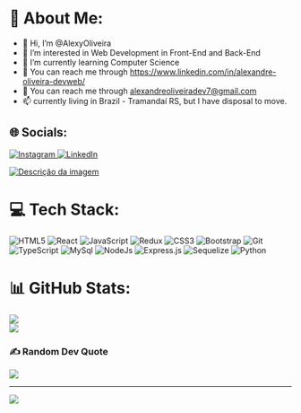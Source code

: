 # 💫 About Me:
- 👋 Hi, I’m @AlexyOliveira
- 👀 I’m interested in Web Development in Front-End and Back-End
- 🌱 I’m currently learning Computer Science
- 🧭 You can reach me through https://www.linkedin.com/in/alexandre-oliveira-devweb/
- 🧭 You can reach me through alexandreoliveiradev7@gmail.com
- 📫 currently living in Brazil - Tramandaí RS, but I have disposal to move.


## 🌐 Socials:
<div>
  <a href="https://instagram.com/https://www.instagram.com/ale_oliverr/">
    <img src="https://img.shields.io/badge/Instagram-%23E4405F.svg?logo=Instagram&logoColor=white" alt="Instagram">
  </a>
  <a href="https://linkedin.com/in/https://www.linkedin.com/in/alexandre-oliveira-devweb/">
    <img src="https://img.shields.io/badge/LinkedIn-%230077B5.svg?logo=linkedin&logoColor=white" alt="LinkedIn">
  </a>
</div>

[![Descrição da imagem](https://encrypted-tbn0.gstatic.com/images?q=tbn:ANd9GcSABkdeUaaVhHlJBKxDHqjCx2s5VoKvtE93235li14eoKfe7HyWYOGj4rVjDWxJPJb2JDw&usqp=CAU)](https://alexy-oliveira.vercel.app/)

# 💻 Tech Stack:
![HTML5](https://img.shields.io/badge/html5-%23E34F26.svg?style=for-the-badge&logo=html5&logoColor=white) ![React](https://img.shields.io/badge/react-%2320232a.svg?style=for-the-badge&logo=react&logoColor=%2361DAFB) ![JavaScript](https://img.shields.io/badge/javascript-%23323330.svg?style=for-the-badge&logo=javascript&logoColor=%23F7DF1E) ![Redux](https://img.shields.io/badge/redux-%23593d88.svg?style=for-the-badge&logo=redux&logoColor=white) ![CSS3](https://img.shields.io/badge/css3-%231572B6.svg?style=for-the-badge&logo=css3&logoColor=white) ![Bootstrap](https://img.shields.io/badge/bootstrap-%23563D7C.svg?style=for-the-badge&logo=bootstrap&logoColor=white)
![Git](https://img.shields.io/badge/git-%23F05033.svg?style=for-the-badge&logo=git&logoColor=white)
![TypeScript](https://img.shields.io/badge/TypeScript-007ACC?style=for-the-badge&logo=typescript&logoColor=white)
![MySql](https://img.shields.io/badge/MySQL-00000F?style=for-the-badge&logo=mysql&logoColor=white)
![NodeJs](https://img.shields.io/badge/Node.js-43853D?style=for-the-badge&logo=node.js&logoColor=white)
![Express.js](https://img.shields.io/badge/express.js-%23404d59.svg?style=for-the-badge&logo=express&logoColor=%2361DAFB)
![Sequelize](https://img.shields.io/badge/Sequelize-52B0E7?style=for-the-badge&logo=Sequelize&logoColor=white)
![Python](https://img.shields.io/badge/python-3670A0?style=for-the-badge&logo=python&logoColor=ffdd54)
# 📊 GitHub Stats:
![](https://github-readme-stats.vercel.app/api?username=AlexyOliveira&theme=dracula&hide_border=false&include_all_commits=false&count_private=true)<br/>
![](https://github-readme-streak-stats.herokuapp.com/?user=AlexyOliveira&theme=react&hide_border=false)<br/>

### ✍️ Random Dev Quote
![](https://quotes-github-readme.vercel.app/api?type=horizontal&theme=radical)


---
[![](https://visitcount.itsvg.in/api?id=AlexyOliveira&icon=0&color=0)](https://visitcount.itsvg.in)

<!-- Proudly created with GPRM ( https://gprm.itsvg.in ) -->
